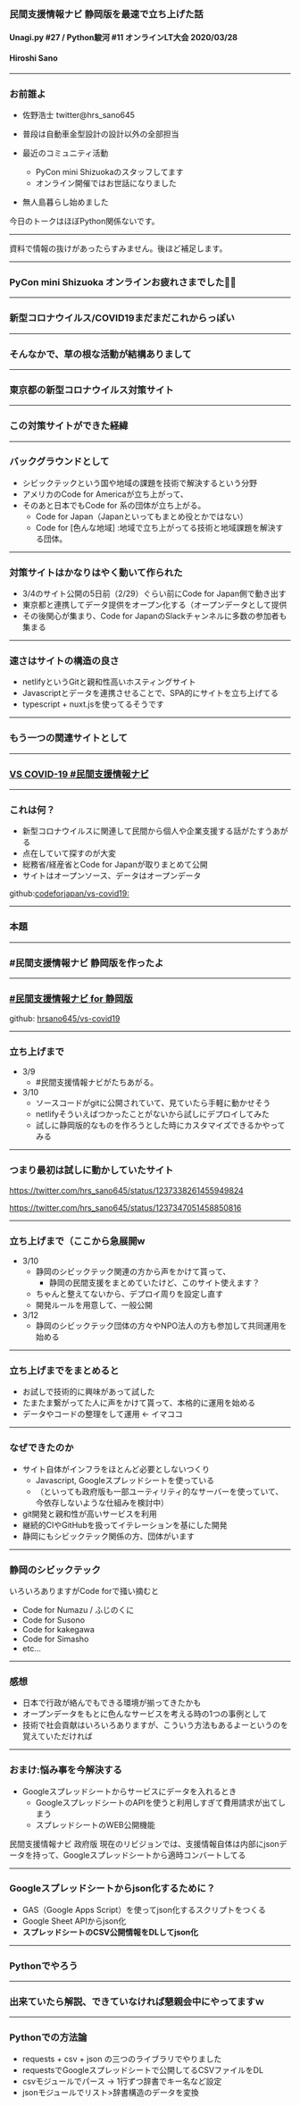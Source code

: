### 民間支援情報ナビ 静岡版を最速で立ち上げた話

#### Unagi.py #27 / Python駿河 #11 オンラインLT大会 2020/03/28 
#### Hiroshi Sano

---

### お前誰よ

- 佐野浩士 twitter@hrs_sano645
- 普段は自動車金型設計の設計以外の全部担当

- 最近のコミュニティ活動
  - PyCon mini Shizuokaのスタッフしてます
  - オンライン開催ではお世話になりました
- 無人島暮らし始めました

今日のトークはほぼPython関係ないです。
  
---

資料で情報の抜けがあったらすみません。後ほど補足します。

---

### PyCon mini Shizuoka オンラインお疲れさまでした🙇‍♂️
---

### 新型コロナウイルス/COVID19まだまだこれからっぽい

---

### そんなかで、草の根な活動が結構ありまして

---

### 東京都の新型コロナウイルス対策サイト



---

### この対策サイトができた経緯

---

### バックグラウンドとして

- シビックテックという国や地域の課題を技術で解決するという分野
- アメリカのCode for Americaが立ち上がって、
- そのあと日本でもCode for 系の団体が立ち上がる。
    - Code for Japan（Japanといってもまとめ役とかではない）
    - Code for [色んな地域] :地域で立ち上がってる技術と地域課題を解決する団体。

---

### 対策サイトはかなりはやく動いて作られた

- 3/4のサイト公開の5日前（2/29）ぐらい前にCode for Japan側で動き出す
- 東京都と連携してデータ提供をオープン化する（オープンデータとして提供
- その後関心が集まり、Code for JapanのSlackチャンネルに多数の参加者も集まる

---

### 速さはサイトの構造の良さ

- netlifyというGitと親和性高いホスティングサイト
- Javascriptとデータを連携させることで、SPA的にサイトを立ち上げてる
- typescript + nuxt.jsを使ってるそうです

---

### もう一つの関連サイトとして



---

### [VS COVID-19 #民間支援情報ナビ](https://vscovid19.code4japan.org/)

---

### これは何？

- 新型コロナウイルスに関連して民間から個人や企業支援する話がたすうあがる
- 点在していて探すのが大変
- 総務省/経産省とCode for Japanが取りまとめて公開
- サイトはオープンソース、データはオープンデータ

github:[codeforjapan/vs-covid19:](https://github.com/codeforjapan/vs-covid19)

---

### 本題

---

### #民間支援情報ナビ 静岡版を作ったよ

---

### [#民間支援情報ナビ for 静岡版](https://vs-covid19-shizuoka.netlify.com)

github: [hrsano645/vs-covid19](https://github.com/hrsano645/vs-covid19)

---

### 立ち上げまで

- 3/9
  - #民間支援情報ナビがたちあがる。
- 3/10
  - ソースコードがgitに公開されていて、見ていたら手軽に動かせそう
  - netlifyそういえばつかったことがないから試しにデプロイしてみた
  - 試しに静岡版的なものを作ろうとした時にカスタマイズできるかやってみる

---

### つまり最初は試しに動かしていたサイト

https://twitter.com/hrs_sano645/status/1237338261455949824

https://twitter.com/hrs_sano645/status/1237347051458850816

---

### 立ち上げまで（ここから急展開w

- 3/10
  - 静岡のシビックテック関連の方から声をかけて貰って、
    - 静岡の民間支援をまとめていたけど、このサイト使えます？
  - ちゃんと整えてないから、デプロイ周りを設定し直す
  - 開発ルールを用意して、一般公開
- 3/12
  - 静岡のシビックテック団体の方々やNPO法人の方も参加して共同運用を始める

---

### 立ち上げまでをまとめると

- お試しで技術的に興味があって試した
- たまたま繋がってた人に声をかけて貰って、本格的に運用を始める
- データやコードの整理をして運用 <- イマココ

---

### なぜできたのか

- サイト自体がインフラをほとんど必要としないつくり
  - Javascript, Googleスプレッドシートを使っている
  - （といっても政府版も一部ユーティリティ的なサーバーを使っていて、今依存しないような仕組みを検討中）
- git開発と親和性が高いサービスを利用
- 継続的CIやGitHubを扱ってイテレーションを基にした開発
- 静岡にもシビックテック関係の方、団体がいます

---


### 静岡のシビックテック

いろいろありますがCode forで掻い摘むと

- Code for Numazu / ふじのくに
- Code for Susono
- Code for kakegawa
- Code for Simasho
- etc...

---

### 感想

- 日本で行政が絡んでもできる環境が揃ってきたかも
- オープンデータをもとに色んなサービスを考える時の1つの事例として
- 技術で社会貢献はいろいろありますが、こういう方法もあるよーというのを覚えていただければ

---

### おまけ:悩み事を今解決する

- Googleスプレッドシートからサービスにデータを入れるとき
  - GoogleスプレッドシートのAPIを使うと利用しすぎて費用請求が出てしまう
  - スプレッドシートのWEB公開機能

民間支援情報ナビ 政府版 現在のリビジョンでは、支援情報自体は内部にjsonデータを持って、Googleスプレッドシートから適時コンバートしてる

---

### Googleスプレッドシートからjson化するために？

- GAS（Google Apps Script）を使ってjson化するスクリプトをつくる
- Google Sheet APIからjson化
- **スプレッドシートのCSV公開情報をDLしてjson化**

---

### Pythonでやろう

---

### 出来ていたら解説、できていなければ懇親会中にやってますｗ

---

### Pythonでの方法論

- requests + csv + json の三つのライブラリでやりました
- requestsでGoogleスプレッドシートで公開してるCSVファイルをDL
- csvモジュールでパース -> 1行ずつ辞書でキー名など設定
- jsonモジュールでリスト>辞書構造のデータを変換
